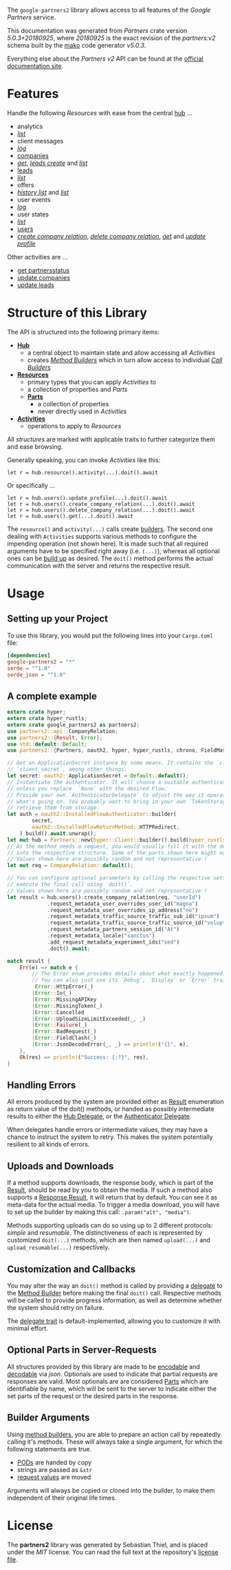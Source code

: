 <!---
DO NOT EDIT !
This file was generated automatically from 'src/generator/templates/api/README.md.mako'
DO NOT EDIT !
-->
The `google-partners2` library allows access to all features of the *Google Partners* service.

This documentation was generated from *Partners* crate version *5.0.3+20180925*, where *20180925* is the exact revision of the *partners:v2* schema built by the [mako](http://www.makotemplates.org/) code generator *v5.0.3*.

Everything else about the *Partners* *v2* API can be found at the
[official documentation site](https://developers.google.com/partners/).
# Features

Handle the following *Resources* with ease from the central [hub](https://docs.rs/google-partners2/5.0.3+20180925/google_partners2/Partners) ... 

* analytics
 * [*list*](https://docs.rs/google-partners2/5.0.3+20180925/google_partners2/api::AnalyticListCall)
* client messages
 * [*log*](https://docs.rs/google-partners2/5.0.3+20180925/google_partners2/api::ClientMessageLogCall)
* [companies](https://docs.rs/google-partners2/5.0.3+20180925/google_partners2/api::Company)
 * [*get*](https://docs.rs/google-partners2/5.0.3+20180925/google_partners2/api::CompanyGetCall), [*leads create*](https://docs.rs/google-partners2/5.0.3+20180925/google_partners2/api::CompanyLeadCreateCall) and [*list*](https://docs.rs/google-partners2/5.0.3+20180925/google_partners2/api::CompanyListCall)
* [leads](https://docs.rs/google-partners2/5.0.3+20180925/google_partners2/api::Lead)
 * [*list*](https://docs.rs/google-partners2/5.0.3+20180925/google_partners2/api::LeadListCall)
* offers
 * [*history list*](https://docs.rs/google-partners2/5.0.3+20180925/google_partners2/api::OfferHistoryListCall) and [*list*](https://docs.rs/google-partners2/5.0.3+20180925/google_partners2/api::OfferListCall)
* user events
 * [*log*](https://docs.rs/google-partners2/5.0.3+20180925/google_partners2/api::UserEventLogCall)
* user states
 * [*list*](https://docs.rs/google-partners2/5.0.3+20180925/google_partners2/api::UserStateListCall)
* [users](https://docs.rs/google-partners2/5.0.3+20180925/google_partners2/api::User)
 * [*create company relation*](https://docs.rs/google-partners2/5.0.3+20180925/google_partners2/api::UserCreateCompanyRelationCall), [*delete company relation*](https://docs.rs/google-partners2/5.0.3+20180925/google_partners2/api::UserDeleteCompanyRelationCall), [*get*](https://docs.rs/google-partners2/5.0.3+20180925/google_partners2/api::UserGetCall) and [*update profile*](https://docs.rs/google-partners2/5.0.3+20180925/google_partners2/api::UserUpdateProfileCall)

Other activities are ...

* [get partnersstatus](https://docs.rs/google-partners2/5.0.3+20180925/google_partners2/api::MethodGetPartnersstatuCall)
* [update companies](https://docs.rs/google-partners2/5.0.3+20180925/google_partners2/api::MethodUpdateCompanyCall)
* [update leads](https://docs.rs/google-partners2/5.0.3+20180925/google_partners2/api::MethodUpdateLeadCall)



# Structure of this Library

The API is structured into the following primary items:

* **[Hub](https://docs.rs/google-partners2/5.0.3+20180925/google_partners2/Partners)**
    * a central object to maintain state and allow accessing all *Activities*
    * creates [*Method Builders*](https://docs.rs/google-partners2/5.0.3+20180925/google_partners2/client::MethodsBuilder) which in turn
      allow access to individual [*Call Builders*](https://docs.rs/google-partners2/5.0.3+20180925/google_partners2/client::CallBuilder)
* **[Resources](https://docs.rs/google-partners2/5.0.3+20180925/google_partners2/client::Resource)**
    * primary types that you can apply *Activities* to
    * a collection of properties and *Parts*
    * **[Parts](https://docs.rs/google-partners2/5.0.3+20180925/google_partners2/client::Part)**
        * a collection of properties
        * never directly used in *Activities*
* **[Activities](https://docs.rs/google-partners2/5.0.3+20180925/google_partners2/client::CallBuilder)**
    * operations to apply to *Resources*

All *structures* are marked with applicable traits to further categorize them and ease browsing.

Generally speaking, you can invoke *Activities* like this:

```Rust,ignore
let r = hub.resource().activity(...).doit().await
```

Or specifically ...

```ignore
let r = hub.users().update_profile(...).doit().await
let r = hub.users().create_company_relation(...).doit().await
let r = hub.users().delete_company_relation(...).doit().await
let r = hub.users().get(...).doit().await
```

The `resource()` and `activity(...)` calls create [builders][builder-pattern]. The second one dealing with `Activities` 
supports various methods to configure the impending operation (not shown here). It is made such that all required arguments have to be 
specified right away (i.e. `(...)`), whereas all optional ones can be [build up][builder-pattern] as desired.
The `doit()` method performs the actual communication with the server and returns the respective result.

# Usage

## Setting up your Project

To use this library, you would put the following lines into your `Cargo.toml` file:

```toml
[dependencies]
google-partners2 = "*"
serde = "^1.0"
serde_json = "^1.0"
```

## A complete example

```Rust
extern crate hyper;
extern crate hyper_rustls;
extern crate google_partners2 as partners2;
use partners2::api::CompanyRelation;
use partners2::{Result, Error};
use std::default::Default;
use partners2::{Partners, oauth2, hyper, hyper_rustls, chrono, FieldMask};

// Get an ApplicationSecret instance by some means. It contains the `client_id` and 
// `client_secret`, among other things.
let secret: oauth2::ApplicationSecret = Default::default();
// Instantiate the authenticator. It will choose a suitable authentication flow for you, 
// unless you replace  `None` with the desired Flow.
// Provide your own `AuthenticatorDelegate` to adjust the way it operates and get feedback about 
// what's going on. You probably want to bring in your own `TokenStorage` to persist tokens and
// retrieve them from storage.
let auth = oauth2::InstalledFlowAuthenticator::builder(
        secret,
        oauth2::InstalledFlowReturnMethod::HTTPRedirect,
    ).build().await.unwrap();
let mut hub = Partners::new(hyper::Client::builder().build(hyper_rustls::HttpsConnectorBuilder::new().with_native_roots().https_or_http().enable_http1().build()), auth);
// As the method needs a request, you would usually fill it with the desired information
// into the respective structure. Some of the parts shown here might not be applicable !
// Values shown here are possibly random and not representative !
let mut req = CompanyRelation::default();

// You can configure optional parameters by calling the respective setters at will, and
// execute the final call using `doit()`.
// Values shown here are possibly random and not representative !
let result = hub.users().create_company_relation(req, "userId")
             .request_metadata_user_overrides_user_id("magna")
             .request_metadata_user_overrides_ip_address("no")
             .request_metadata_traffic_source_traffic_sub_id("ipsum")
             .request_metadata_traffic_source_traffic_source_id("voluptua.")
             .request_metadata_partners_session_id("At")
             .request_metadata_locale("sanctus")
             .add_request_metadata_experiment_ids("sed")
             .doit().await;

match result {
    Err(e) => match e {
        // The Error enum provides details about what exactly happened.
        // You can also just use its `Debug`, `Display` or `Error` traits
         Error::HttpError(_)
        |Error::Io(_)
        |Error::MissingAPIKey
        |Error::MissingToken(_)
        |Error::Cancelled
        |Error::UploadSizeLimitExceeded(_, _)
        |Error::Failure(_)
        |Error::BadRequest(_)
        |Error::FieldClash(_)
        |Error::JsonDecodeError(_, _) => println!("{}", e),
    },
    Ok(res) => println!("Success: {:?}", res),
}

```
## Handling Errors

All errors produced by the system are provided either as [Result](https://docs.rs/google-partners2/5.0.3+20180925/google_partners2/client::Result) enumeration as return value of
the doit() methods, or handed as possibly intermediate results to either the 
[Hub Delegate](https://docs.rs/google-partners2/5.0.3+20180925/google_partners2/client::Delegate), or the [Authenticator Delegate](https://docs.rs/yup-oauth2/*/yup_oauth2/trait.AuthenticatorDelegate.html).

When delegates handle errors or intermediate values, they may have a chance to instruct the system to retry. This 
makes the system potentially resilient to all kinds of errors.

## Uploads and Downloads
If a method supports downloads, the response body, which is part of the [Result](https://docs.rs/google-partners2/5.0.3+20180925/google_partners2/client::Result), should be
read by you to obtain the media.
If such a method also supports a [Response Result](https://docs.rs/google-partners2/5.0.3+20180925/google_partners2/client::ResponseResult), it will return that by default.
You can see it as meta-data for the actual media. To trigger a media download, you will have to set up the builder by making
this call: `.param("alt", "media")`.

Methods supporting uploads can do so using up to 2 different protocols: 
*simple* and *resumable*. The distinctiveness of each is represented by customized 
`doit(...)` methods, which are then named `upload(...)` and `upload_resumable(...)` respectively.

## Customization and Callbacks

You may alter the way an `doit()` method is called by providing a [delegate](https://docs.rs/google-partners2/5.0.3+20180925/google_partners2/client::Delegate) to the 
[Method Builder](https://docs.rs/google-partners2/5.0.3+20180925/google_partners2/client::CallBuilder) before making the final `doit()` call. 
Respective methods will be called to provide progress information, as well as determine whether the system should 
retry on failure.

The [delegate trait](https://docs.rs/google-partners2/5.0.3+20180925/google_partners2/client::Delegate) is default-implemented, allowing you to customize it with minimal effort.

## Optional Parts in Server-Requests

All structures provided by this library are made to be [encodable](https://docs.rs/google-partners2/5.0.3+20180925/google_partners2/client::RequestValue) and 
[decodable](https://docs.rs/google-partners2/5.0.3+20180925/google_partners2/client::ResponseResult) via *json*. Optionals are used to indicate that partial requests are responses 
are valid.
Most optionals are are considered [Parts](https://docs.rs/google-partners2/5.0.3+20180925/google_partners2/client::Part) which are identifiable by name, which will be sent to 
the server to indicate either the set parts of the request or the desired parts in the response.

## Builder Arguments

Using [method builders](https://docs.rs/google-partners2/5.0.3+20180925/google_partners2/client::CallBuilder), you are able to prepare an action call by repeatedly calling it's methods.
These will always take a single argument, for which the following statements are true.

* [PODs][wiki-pod] are handed by copy
* strings are passed as `&str`
* [request values](https://docs.rs/google-partners2/5.0.3+20180925/google_partners2/client::RequestValue) are moved

Arguments will always be copied or cloned into the builder, to make them independent of their original life times.

[wiki-pod]: http://en.wikipedia.org/wiki/Plain_old_data_structure
[builder-pattern]: http://en.wikipedia.org/wiki/Builder_pattern
[google-go-api]: https://github.com/google/google-api-go-client

# License
The **partners2** library was generated by Sebastian Thiel, and is placed 
under the *MIT* license.
You can read the full text at the repository's [license file][repo-license].

[repo-license]: https://github.com/Byron/google-apis-rsblob/main/LICENSE.md

